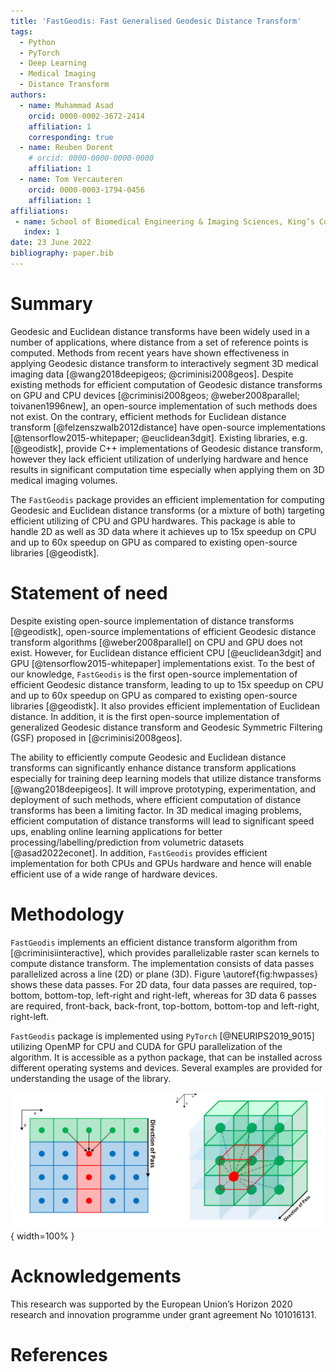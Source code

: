 ```yaml
---
title: 'FastGeodis: Fast Generalised Geodesic Distance Transform'
tags:
  - Python
  - PyTorch
  - Deep Learning
  - Medical Imaging
  - Distance Transform
authors:
  - name: Muhammad Asad
    orcid: 0000-0002-3672-2414
    affiliation: 1
    corresponding: true
  - name: Reuben Dorent
    # orcid: 0000-0000-0000-0000
    affiliation: 1
  - name: Tom Vercauteren
    orcid: 0000-0003-1794-0456
    affiliation: 1
affiliations:
 - name: School of Biomedical Engineering & Imaging Sciences, King’s College London, UK
   index: 1
date: 23 June 2022
bibliography: paper.bib
---
```


# Summary 

  

Geodesic and Euclidean distance transforms have been widely used in a number of applications, where distance from a set of reference points is computed. Methods from recent years have shown effectiveness in applying Geodesic distance transform to interactively segment 3D medical imaging data [@wang2018deepigeos; @criminisi2008geos]. Despite existing methods for efficient computation of Geodesic distance transforms on GPU and CPU devices [@criminisi2008geos; @weber2008parallel; toivanen1996new], an open-source implementation of such methods does not exist. 
On the contrary, efficient methods for Euclidean distance transform [@felzenszwalb2012distance] have open-source implementations [@tensorflow2015-whitepaper; @euclidean3dgit]. Existing libraries, e.g. [@geodistk], provide C++ implementations of Geodesic distance transform, however they lack efficient utilization of underlying hardware and hence results in significant computation time especially when applying them on 3D medical imaging volumes.  

 The `FastGeodis` package provides an efficient implementation for computing Geodesic and Euclidean distance transforms (or a mixture of both) targeting efficient utilizing of CPU and GPU hardwares. This package is able to handle 2D as well as 3D data where it achieves up to 15x speedup on CPU and up to 60x speedup on GPU as compared to existing open-source libraries [@geodistk]. 

  

# Statement of need 

 

Despite existing open-source implementation of distance transforms [@geodistk], open-source implementations of efficient Geodesic distance transform algorithms [@weber2008parallel] on CPU and GPU does not exist. However, for Euclidean distance efficient CPU [@euclidean3dgit] and GPU [@tensorflow2015-whitepaper] implementations exist. To the best of our knowledge, `FastGeodis` is the first open-source implementation of efficient Geodesic distance transform, leading to up to 15x speedup on CPU and up to 60x speedup on GPU as compared to existing open-source libraries [@geodistk]. It also provides efficient implementation of Euclidean distance. In addition, it is the first open-source implementation of generalized Geodesic distance transform and Geodesic Symmetric Filtering (GSF) proposed in [@criminisi2008geos]. 

  

The ability to efficiently compute Geodesic and Euclidean distance transforms can significantly enhance distance transform applications especially for training deep learning models that utilize distance transforms [@wang2018deepigeos]. It will improve prototyping, experimentation, and deployment of such methods, where efficient computation of distance transforms has been a limiting factor. In 3D medical imaging problems, efficient computation of distance transforms will lead to significant speed ups, enabling online learning applications for better processing/labelling/prediction from volumetric datasets [@asad2022econet].  In addition, `FastGeodis` provides efficient implementation for both CPUs and GPUs hardware and hence will enable efficient use of a wide range of hardware devices. 

  

# Methodology 

  

`FastGeodis` implements an efficient distance transform algorithm from [@criminisiinteractive], which provides parallelizable raster scan kernels to compute distance transform. The implementation consists of data passes parallelized across a line (2D) or plane (3D). Figure \autoref{fig:hwpasses} shows these data passes. For 2D data, four data passes are required, top-bottom, bottom-top, left-right and right-left, whereas for 3D data 6 passes are required, front-back, back-front, top-bottom, bottom-top and left-right, right-left.  

  

`FastGeodis` package is implemented using `PyTorch` [@NEURIPS2019_9015] utilizing OpenMP for CPU and CUDA for GPU parallelization of the algorithm. It is accessible as a python package, that can be installed across different operating systems and devices. Several examples are provided for understanding the usage of the library. 

  

![Raster scan passes in FastGeodis.\label{fig:hwpasses}](FastGeodis.png){ width=100% } 

# Acknowledgements

This research was supported by the European Union’s Horizon 2020 research and innovation programme under grant agreement No 101016131. 

# References